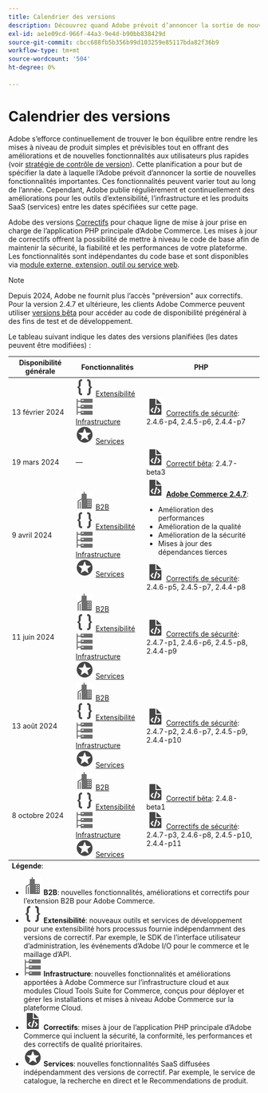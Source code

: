 ```yaml
---
title: Calendrier des versions
description: Découvrez quand Adobe prévoit d’annoncer la sortie de nouvelles fonctionnalités pour Adobe Commerce.
exl-id: ae1e09cd-966f-44a3-9e4d-b90bb838429d
source-git-commit: cbcc688fb5b356b99d103259e85117bda82f36b9
workflow-type: tm+mt
source-wordcount: '504'
ht-degree: 0%

---
```


# Calendrier des versions

Adobe s’efforce continuellement de trouver le bon équilibre entre rendre les mises à niveau de produit simples et prévisibles tout en offrant des améliorations et de nouvelles fonctionnalités aux utilisateurs plus rapides (voir [stratégie de contrôle de version](versioning-policy.md)). Cette planification a pour but de spécifier la date à laquelle l’Adobe prévoit d’annoncer la sortie de nouvelles fonctionnalités importantes. Ces fonctionnalités peuvent varier tout au long de l’année. Cependant, Adobe publie régulièrement et continuellement des améliorations pour les outils d’extensibilité, l’infrastructure et les produits SaaS (services) entre les dates spécifiées sur cette page.

Adobe des versions [Correctifs](versioning-policy.md#patch-release) pour chaque ligne de mise à jour prise en charge de l’application PHP principale d’Adobe Commerce. Les mises à jour de correctifs offrent la possibilité de mettre à niveau le code de base afin de maintenir la sécurité, la fiabilité et les performances de votre plateforme. Les fonctionnalités sont indépendantes du code base et sont disponibles via [module externe, extension, outil ou service web](versioning-policy.md#extensibility-infrastructure-and-services-release).

>[!NOTE]
>
>Depuis 2024, Adobe ne fournit plus l’accès &quot;préversion&quot; aux correctifs. Pour la version 2.4.7 et ultérieure, les clients Adobe Commerce peuvent utiliser [versions bêta](beta.md) pour accéder au code de disponibilité prégénéral à des fins de test et de développement.

Le tableau suivant indique les dates des versions planifiées (les dates peuvent être modifiées) :

<table>
<thead>
  <tr>
    <th>Disponibilité générale</th>
    <th>Fonctionnalités</th>
    <th>PHP</th>
  </tr>
</thead>
<tfoot>
   <tr>
      <td colspan="3"><strong>Légende</strong>:
         <ul>
            <li><strong><img alt="Icône de fonctionnalité B2B" src="../assets/icons/enterprise.svg"></img> B2B</strong>: nouvelles fonctionnalités, améliorations et correctifs pour l’extension B2B pour Adobe Commerce.</li>
            <li><strong><img alt="Icône de la fonction d’extensibilité" src="../assets/icons/brackets.svg"></img> Extensibilité</strong>: nouveaux outils et services de développement pour une extensibilité hors processus fournie indépendamment des versions de correctif. Par exemple, le SDK de l’interface utilisateur d’administration, les événements d’Adobe I/O pour le commerce et le maillage d’API.</li>
            <li><strong><img alt="Icône Fonctionnalité de l’infrastructure" src="../assets/icons/servers.svg"></img> Infrastructure</strong>: nouvelles fonctionnalités et améliorations apportées à Adobe Commerce sur l’infrastructure cloud et aux modules Cloud Tools Suite for Commerce, conçus pour déployer et gérer les installations et mises à niveau Adobe Commerce sur la plateforme Cloud.</li>
            <li><strong><img alt="Icône de version du correctif" src="../assets/icons/file-code.svg"></img> Correctifs</strong>: mises à jour de l’application PHP principale d’Adobe Commerce qui incluent la sécurité, la conformité, les performances et des correctifs de qualité prioritaires.</li>
            <li><strong><img alt="Icône des fonctionnalités de services" src="../assets/icons/feature.svg"></img> Services</strong>: nouvelles fonctionnalités SaaS diffusées indépendamment des versions de correctif. Par exemple, le service de catalogue, la recherche en direct et le Recommendations de produit.</li>
         </ul>
      </td>
   </tr>
</tfoot>
<tbody>
  <tr>
    <td>13 février 2024</td>
    <td><img alt="Icône de la fonction d’extensibilité" src="../assets/icons/brackets.svg"></img> <a href="https://developer.adobe.com/commerce/extensibility/">Extensibilité</a><br><img alt="Icône Fonctionnalité de l’infrastructure" src="../assets/icons/servers.svg"></img> <a href="https://experienceleague.adobe.com/docs/commerce-cloud-service/user-guide/release-notes/cloud-tools-suite.html">Infrastructure</a><br><img alt="Icône des fonctionnalités de services" src="../assets/icons/feature.svg"></img> <a href="https://experienceleague.adobe.com/docs/commerce-merchant-services/user-guides/release-information/release-notes-all.html">Services</a></td>
    <td><img alt="Icône de version du correctif" src="../assets/icons/file-code.svg"></img> <a href="release-notes/security/overview.md">Correctifs de sécurité</a>: 2.4.6-p4, 2.4.5-p6, 2.4.4-p7</td>
  </tr>
  <tr>
    <td>19 mars 2024</td>
    <td>—</td>
    <td><img alt="Icône de version du correctif" src="../assets/icons/file-code.svg"></img> <a href="release-notes/commerce/overview.md">Correctif bêta</a>: 2.4.7-beta3</td>
  </tr>
  <tr>
    <td>9 avril 2024</td>
    <td><img alt="Icône de fonctionnalité B2B" src="../assets/icons/enterprise.svg"></img> <a href="https://experienceleague.adobe.com/docs/commerce-admin/b2b/release-notes.html">B2B</a><br><img alt="Icône de la fonction d’extensibilité" src="../assets/icons/brackets.svg"></img> <a href="https://developer.adobe.com/commerce/extensibility/">Extensibilité</a><br><img alt="Icône Fonctionnalité de l’infrastructure" src="../assets/icons/servers.svg"></img> <a href="https://experienceleague.adobe.com/docs/commerce-cloud-service/user-guide/release-notes/cloud-tools-suite.html">Infrastructure</a><br><img alt="Icône des fonctionnalités de services" src="../assets/icons/feature.svg"></img> <a href="https://experienceleague.adobe.com/docs/commerce-merchant-services/user-guides/release-information/release-notes-all.html">Services</a></td>
    <td><img alt="Icône de version du correctif" src="../assets/icons/file-code.svg"></img> <a href="release-notes/commerce/overview.md"><strong>Adobe Commerce 2.4.7</a></strong>:<ul><li>Amélioration des performances</li><li>Amélioration de la qualité</li><li>Amélioration de la sécurité</li><li>Mises à jour des dépendances tierces</li></ul><img alt="Icône de version du correctif" src="../assets/icons/file-code.svg"></img> <a href="release-notes/security/overview.md">Correctifs de sécurité</a>: 2.4.6-p5, 2.4.5-p7, 2.4.4-p8</td>
  </tr>
  <tr>
    <td>11 juin 2024</td>
    <td><img alt="Icône de fonctionnalité B2B" src="../assets/icons/enterprise.svg"></img> <a href="https://experienceleague.adobe.com/docs/commerce-admin/b2b/release-notes.html">B2B</a><br><img alt="Icône de la fonction d’extensibilité" src="../assets/icons/brackets.svg"></img> <a href="https://developer.adobe.com/commerce/extensibility/">Extensibilité</a><br><img alt="Icône Fonctionnalité de l’infrastructure" src="../assets/icons/servers.svg"></img> <a href="https://experienceleague.adobe.com/docs/commerce-cloud-service/user-guide/release-notes/cloud-tools-suite.html">Infrastructure</a><br><img alt="Icône des fonctionnalités de services" src="../assets/icons/feature.svg"></img> <a href="https://experienceleague.adobe.com/docs/commerce-merchant-services/user-guides/release-information/release-notes-all.html">Services</a></td>
    <td><img alt="Icône de version du correctif" src="../assets/icons/file-code.svg"></img> <a href="release-notes/security/overview.md">Correctifs de sécurité</a>: 2.4.7-p1, 2.4.6-p6, 2.4.5-p8, 2.4.4-p9</td>
  </tr>
  <tr>
    <td>13 août 2024</td>
    <td><img alt="Icône de fonctionnalité B2B" src="../assets/icons/enterprise.svg"></img> <a href="https://experienceleague.adobe.com/docs/commerce-admin/b2b/release-notes.html">B2B</a><br><img alt="Icône de la fonction d’extensibilité" src="../assets/icons/brackets.svg"></img> <a href="https://developer.adobe.com/commerce/extensibility/">Extensibilité</a><br><img alt="Icône Fonctionnalité de l’infrastructure" src="../assets/icons/servers.svg"></img> <a href="https://experienceleague.adobe.com/docs/commerce-cloud-service/user-guide/release-notes/cloud-tools-suite.html">Infrastructure</a><br><img alt="Icône des fonctionnalités de services" src="../assets/icons/feature.svg"></img> <a href="https://experienceleague.adobe.com/docs/commerce-merchant-services/user-guides/release-information/release-notes-all.html">Services</a></td>
    <td><img alt="Icône de version du correctif" src="../assets/icons/file-code.svg"></img> <a href="release-notes/security/overview.md">Correctifs de sécurité</a>: 2.4.7-p2, 2.4.6-p7, 2.4.5-p9, 2.4.4-p10</td>
  </tr>
  <tr>
    <td>8 octobre 2024</td>
    <td><img alt="Icône de fonctionnalité B2B" src="../assets/icons/enterprise.svg"></img> <a href="https://experienceleague.adobe.com/docs/commerce-admin/b2b/release-notes.html">B2B</a><br><img alt="Icône de la fonction d’extensibilité" src="../assets/icons/brackets.svg"></img> <a href="https://developer.adobe.com/commerce/extensibility/">Extensibilité</a><br><img alt="Icône Fonctionnalité de l’infrastructure" src="../assets/icons/servers.svg"></img> <a href="https://experienceleague.adobe.com/docs/commerce-cloud-service/user-guide/release-notes/cloud-tools-suite.html">Infrastructure</a><br><img alt="Icône des fonctionnalités de services" src="../assets/icons/feature.svg"></img> <a href="https://experienceleague.adobe.com/docs/commerce-merchant-services/user-guides/release-information/release-notes-all.html">Services</a></td>
    <td><img alt="Icône de version du correctif" src="../assets/icons/file-code.svg"></img> <a href="release-notes/commerce/overview.md">Correctif bêta</a>: 2.4.8-beta1<br><img alt="Icône de version du correctif" src="../assets/icons/file-code.svg"></img> <a href="release-notes/security/overview.md">Correctifs de sécurité</a>: 2.4.7-p3, 2.4.6-p8, 2.4.5-p10, 2.4.4-p11</td>
  </tr>
</tbody>
</table>
